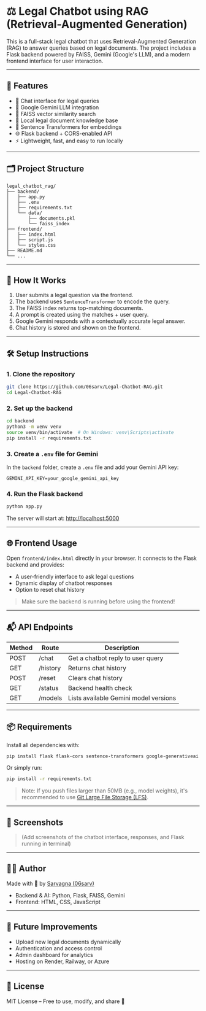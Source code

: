 # ⚖️ Legal Chatbot using RAG (Retrieval-Augmented Generation)

This is a full-stack legal chatbot that uses Retrieval-Augmented Generation (RAG) to answer queries based on legal documents. The project includes a Flask backend powered by FAISS, Gemini (Google's LLM), and a modern frontend interface for user interaction.

---

## 🚀 Features

- 💬 Chat interface for legal queries  
- 🧠 Google Gemini LLM integration  
- 🔎 FAISS vector similarity search  
- 📄 Local legal document knowledge base  
- 🧩 Sentence Transformers for embeddings  
- 🌐 Flask backend + CORS-enabled API  
- ⚡ Lightweight, fast, and easy to run locally  

---

## 🗂️ Project Structure

```
legal_chatbot_rag/
├── backend/
│   ├── app.py
│   ├── .env
│   ├── requirements.txt
│   └── data/
│       ├── documents.pkl
│       └── faiss_index
├── frontend/
│   ├── index.html
│   ├── script.js
│   └── styles.css
├── README.md
└── ...
```

---

## 🧠 How It Works

1. User submits a legal question via the frontend.  
2. The backend uses `SentenceTransformer` to encode the query.  
3. The FAISS index returns top-matching documents.  
4. A prompt is created using the matches + user query.  
5. Google Gemini responds with a contextually accurate legal answer.  
6. Chat history is stored and shown on the frontend.

---

## 🛠️ Setup Instructions

### 1. Clone the repository

```bash
git clone https://github.com/06sarv/Legal-Chatbot-RAG.git
cd Legal-Chatbot-RAG
```

### 2. Set up the backend

```bash
cd backend
python3 -m venv venv
source venv/bin/activate  # On Windows: venv\Scripts\activate
pip install -r requirements.txt
```

### 3. Create a `.env` file for Gemini

In the `backend` folder, create a `.env` file and add your Gemini API key:

```
GEMINI_API_KEY=your_google_gemini_api_key
```

### 4. Run the Flask backend

```bash
python app.py
```

The server will start at: [http://localhost:5000](http://localhost:5000)

---

## 🌐 Frontend Usage

Open `frontend/index.html` directly in your browser. It connects to the Flask backend and provides:

- A user-friendly interface to ask legal questions  
- Dynamic display of chatbot responses  
- Option to reset chat history  

> Make sure the backend is running before using the frontend!

---

## 📬 API Endpoints

| Method | Route      | Description                           |
|--------|------------|---------------------------------------|
| POST   | /chat      | Get a chatbot reply to user query     |
| GET    | /history   | Returns chat history                  |
| POST   | /reset     | Clears chat history                   |
| GET    | /status    | Backend health check                  |
| GET    | /models    | Lists available Gemini model versions |

---

## 📦 Requirements

Install all dependencies with:

```bash
pip install flask flask-cors sentence-transformers google-generativeai python-dotenv faiss-cpu
```

Or simply run:

```bash
pip install -r requirements.txt
```

> Note: If you push files larger than 50MB (e.g., model weights), it's recommended to use [Git Large File Storage (LFS)](https://git-lfs.github.com).

---

## 📸 Screenshots

> (Add screenshots of the chatbot interface, responses, and Flask running in terminal)

---

## 👩‍💻 Author

Made with 💙 by [Sarvagna (06sarv)](https://github.com/06sarv)  
- Backend & AI: Python, Flask, FAISS, Gemini  
- Frontend: HTML, CSS, JavaScript  

---

## 🌱 Future Improvements

- Upload new legal documents dynamically  
- Authentication and access control  
- Admin dashboard for analytics  
- Hosting on Render, Railway, or Azure  

---

## 🧾 License

MIT License – Free to use, modify, and share 🚀

